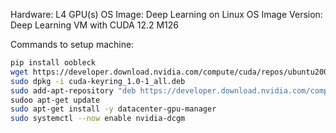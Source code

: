 Hardware: L4 GPU(s)
OS Image: Deep Learning on Linux
OS Image Version: Deep Learning VM with CUDA 12.2 M126

Commands to setup machine:
```bash
pip install oobleck
wget https://developer.download.nvidia.com/compute/cuda/repos/ubuntu2004/x86_64/cuda-keyring_1.0-1_all.deb
sudo dpkg -i cuda-keyring_1.0-1_all.deb
sudo add-apt-repository "deb https://developer.download.nvidia.com/compute/cuda/repos/debian11/x86_64/ /"
sudoo apt-get update
sudo apt-get install -y datacenter-gpu-manager
sudo systemctl --now enable nvidia-dcgm
```